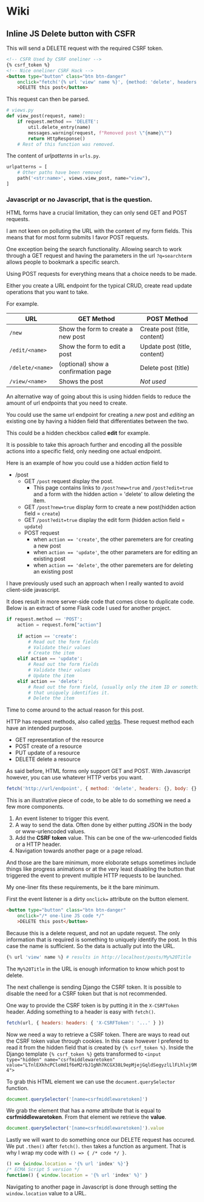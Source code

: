 

# Wiki


## Inline JS Delete button with CSFR

This will send a DELETE request with the required CSRF token.

```html
<!-- CSFR Used by CSRF oneliner -->
{% csrf_token %}
<!-- Nice oneliner CSRF Hack -->
<button type="button" class="btn btn-danger" 
    onclick="fetch('{% url 'view' name %}', {method: 'delete', headers: { 'X-CSRFToken': document.querySelector('[name=csrfmiddlewaretoken]').value } }).then(() => {window.location = '{% url 'index' %}'})"
    >DELETE this post</button>
```

This request can then be parsed.

```python
# views.py
def view_post(request, name):
    if request.method == 'DELETE':
        util.delete_entry(name)
        messages.warning(request, f"Removed post \"{name}\"")
        return HttpResponse()
    # Rest of this function was removed.
```

The content of _urlpatterns_ in `urls.py`.

```py
urlpatterns = [
    # Other paths have been removed
    path('<str:name>', views.view_post, name="view"),
]
```

### Javascript or no Javascript, that is the question.

HTML forms have a crucial limitation, they can only send GET and POST requests.

I am not keen on polluting the URL with the content of my form fields.
This means that for most form submits I favor POST requests.

One exception being the search functionality.
Allowing search to work through a GET request and having the parameters
in the url `?q=searchterm` allows people to bookmark a specific search.

Using POST requests for everything means that a choice needs to be made.

Either you create a URL endpoint for the typical CRUD, create read update
operations that you want to take.

For example.

| URL              | GET Method                           | POST Method                  |
|------------------|--------------------------------------|------------------------------|
| `/new`           | Show the form to create a new post   | Create post (title, content) |
| `/edit/<name>`   | Show the form to edit a post         | Update post (title, content) |
| `/delete/<name>` | (optional) show a confirmation page  | Delete post (title)          |
| `/view/<name>`   | Shows the post                       | _Not used_                   |

An alternative way of going about this is using hidden fields to reduce the amount
of url endpoints that you need to create.

You could use the same url endpoint for creating a _new_ post and _editing_ an existing one by 
having a hidden field that differentiates between the two.

This could be a hidden checkbox called **edit** for example.

It is possible to take this aproach further and encoding all the possible actions
into a specific field, only needing one actual endpoint.

Here is an example of how you could use a hidden _action_ field to 

- /post
  - GET `/post` request display the post.
    - This page contains links to `/post?new=true` and `/post?edit=true` and a form with the hidden action = 'delete' to allow deleting the item.
  - GET `/post?new=true` display form to create a new post(hidden action field = `create`)
  - GET `/post?edit=true` display the edit form (hidden action field = `update`)
  - POST request
    - when `action == 'create'`, the other paremeters are for creating a new post
    - when `action == 'update'`, the other parameters are for editing an existing post
    - when `action == 'delete'`, the other paremeters are for deleting an existing post

I have previously used such an approach when I really wanted to avoid
client-side javascript.

It does result in more server-side code that comes close to duplicate code.
Below is an extract of some Flask code I used for another project.

```py
if request.method == 'POST':
    action = request.form["action"]
    
    if action == 'create':
        # Read out the form fields
        # Validate their values
        # Create the item
    elif action == 'update':
        # Read out the form fields
        # Validate their values
        # Update the item
    elif action == 'delete':
        # Read out the form field, (usually only the item ID or something)
        # that uniquely identifies it.
        # Delete the item
```

Time to come around to the actual reason for this post.

HTTP has request methods, also called [verbs](https://developer.mozilla.org/en-US/docs/Web/HTTP/Methods).
These request method each have an intended purpose.

- GET representation of the resource
- POST create of a resource
- PUT update of a resource
- DELETE delete a resource

As said before, HTML forms only support GET and POST.
With Javascript however, you can use whatever HTTP verbs you want.

```js
fetch('http://url/endpoint', { method: 'delete', headers: {}, body: {} })
```

This is an illustrative piece of code, to be able to do something we need a few more components.

1) An event listener to trigger this event.
2) A way to send the data. Often done by either putting JSON in the body or www-urlencoded values.
3) Add the **CSRF token** value. This can be one of the ww-urlencoded fields or a HTTP header.
4) Navigation towards another page or a page reload.

And those are the bare minimum, more eloborate setups sometimes include things like progress animations or at the very least disabling the button that triggered the event to prevent multiple 
HTTP requests to be launched.

My one-liner fits these requirements, be it the bare minimum.

First the event listener is a dirty `onclick=` attribute on the button element.

```html
<button type="button" class="btn btn-danger" 
    onclick="/* one-line JS code */"
    >DELETE this post</button>
```

Because this is a delete request, and not an update request. 
The only information that is required is something to uniquely identify 
the post. In this case the name is sufficient.
So the data is actually put into the URL.

```py
{% url 'view' name %} # results in http://localhost/posts/My%20Title
```

The `My%20Title` in the URL is enough information to know which post
to delete.

The next challenge is sending Django the CSRF token.
It is possible to disable the need for a CSRF token but that is not
recommended.

One way to provide the CSRF token is by putting it in the `X-CSRFToken` 
header. Adding something to a header is easy with `fetch()`.

```js
fetch(url, { headers: headers: { 'X-CSRFToken': '...' } })
```

Now we need a way to retrieve a CSRF token. There are ways to read out
the CSRF token value through cookies.
In this case however I prefered to read it from the hidden field that
is created by `{% csrf_token %}`. Inside the Django template
 `{% csrf_token %}` gets transformed to `<input type="hidden" name="csrfmiddlewaretoken" value="LTnlEXkhcPCloHd1f6eM2rbJ1gNh7KCGX38L9epMjejGqldSegyzlLlFLhlxj9M4">`

 To grab this HTML element we can use the `document.querySelector` function.

 ```js
document.querySelector('[name=csrfmiddlewaretoken]')
 ```

 We grab the element that has a _name_ attribute that is equal to **csrfmiddlewaretoken**.
From that element we retrieve the **value**.

```js
document.querySelector('[name=csrfmiddlewaretoken]').value 
```

Lastly we will want to do something once our DELETE request has occured.
We put `.then()` after `fetch()`. `then` takes a function as argument.
That is why I wrap my code with `() => { /* code */ }`.

```js
() => {window.location = '{% url 'index' %}'}
/* ECMA Script 5 version */
function() { window.location = '{% url 'index' %}' }
```

Navigating to another page in Javascript is done through setting the `window.location` value to a URL.
